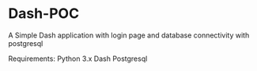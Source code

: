 # Dash-POC
A Simple Dash application with login page and database connectivity with postgresql

Requirements:
Python 3.x
Dash
Postgresql 
